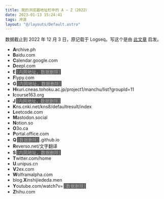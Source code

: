 ```yaml
---
title: 我的浏览器地址栏中的 A – Z（2022）
date: 2023-01-13 15:24:41
tags: 冲浪
layout: "@/layouts/Default.astro"
---
```


数据截止到 2022 年 12 月 3 日，原记载于 Logseq。写这个是由 [此文章](https://orzfly.com/html/my-browser-address-bar-2021.html) 启发。

* **A**rchive.ph
* **B**aidu.com
* **C**alendar.google.com
* **D**eepl.com
* **E**<span class="redacted">[内网地址，数据删除]</span>
* **F**lypy.com
* **G**<span class="redacted">[内网地址，数据删除]</span>
* **H**kuri.cneas.tohoku.ac.jp/project1/manchu/list?groupId=11
* **I**course163.org
* **J**<span class="redacted">[内网地址，数据删除]</span>
* **K**ns.cnki.net/kns8/defaultresult/index
* **L**eetcode.com
* **M**astodon.social
* **N**otion.so
* **O**3o.ca
* **P**ortal.office.com
* **Q**<span class="redacted">[数据删除]</span>.github.io
* **R**everso.net/文字翻译
* **S**<span class="redacted">[内网地址，数据删除]</span>
* **T**witter.com/home
* **U**.unipus.cn
* **V**2ex.com
* **W**olframalpha.com
* blog.**X**inshijiededa.men
* **Y**outube.com/watch?v=<span class="redacted">[数据删除]</span>
* **Z**hihu.com

<style>
.redacted {
    color: #bbb;
    background-color: #555;
    margin-left: 2px;
    margin-right: 2px;
    padding-left: 2px;
    padding-right: 2px;
    user-select: none;
    transition: color 0.15s ease-out;
}
.redacted:hover {
    color: #fff;
}
.post-body > ul > li {
    font-family: monospace;
    font-size: 120%;
}
</style>
